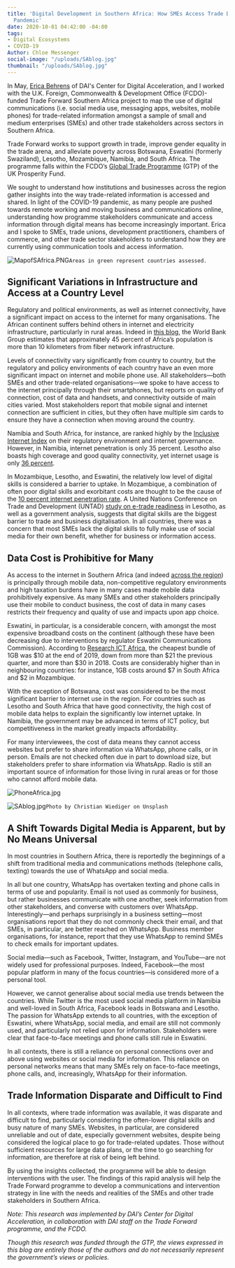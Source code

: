 ```yaml
---
title: 'Digital Development in Southern Africa: How SMEs Access Trade Data Amid COVID-19
  Pandemic'
date: 2020-10-01 04:42:00 -04:00
tags:
- Digital Ecosystems
- COVID-19
Author: Chloe Messenger
social-image: "/uploads/SAblog.jpg"
thumbnail: "/uploads/SAblog.jpg"
---
```


In May, [Erica Behrens](https://dai-global-digital.com/authors/erica-behrens/) of DAI's Center for Digital Acceleration, and I worked with the U.K. Foreign, Commonwealth & Development Office (FCDO)-funded Trade Forward Southern Africa project to map the use of digital communications (i.e. social media use, messaging apps, websites, mobile phones) for trade-related information amongst a sample of small and medium enterprises (SMEs) and other trade stakeholders across sectors in Southern Africa.

<!--more-->

Trade Forward works to support growth in trade, improve gender equality in the trade arena, and alleviate poverty across Botswana, Eswatini (formerly Swaziland), Lesotho, Mozambique, Namibia, and South Africa. The programme falls within the FCDO’s [Global Trade Programme](https://www.gov.uk/government/publications/global-trade-programme) (GTP) of the UK Prosperity Fund.

We sought to understand how institutions and businesses across the region gather insights into the way trade-related information is accessed and shared. In light of the COVID-19 pandemic, as many people are pushed towards remote working and moving business and communications online, understanding how programme stakeholders communicate and access information through digital means has become increasingly important. Erica and I spoke to SMEs, trade unions, development practitioners, chambers of commerce, and other trade sector stakeholders to understand how they are currently using communication tools and access information.

![MapofSAfrica.PNG](/uploads/MapofSAfrica.PNG)`Areas in green represent countries assessed.`

## Significant Variations in Infrastructure and Access at a Country Level

Regulatory and political environments, as well as internet connectivity, have a significant impact on access to the internet for many organisations. The African continent suffers behind others in internet and electricity infrastructure, particularly in rural areas. Indeed in [this blog,](https://blogs.worldbank.org/digital-development/africas-connectivity-gap-can-map-tell-story) the World Bank Group estimates that approximately 45 percent of Africa’s population is more than 10 kilometers from fiber network infrastructure.

Levels of connectivity vary significantly from country to country, but the regulatory and policy environments of each country have an even more significant impact on internet and mobile phone use. All stakeholders—both SMEs and other trade-related organisations—we spoke to have access to the internet principally through their smartphones, but reports on quality of connection, cost of data and handsets, and connectivity outside of main cities varied. Most stakeholders report that mobile signal and internet connection are sufficient in cities, but they often have multiple sim cards to ensure they have a connection when moving around the country.

Namibia and South Africa, for instance, are ranked highly by the [Inclusive Internet Index](https://theinclusiveinternet.eiu.com/) on their regulatory environment and internet governance. However, in Namibia, internet penetration is only 35 percent. Lesotho also boasts high coverage and good quality connectivity, yet internet usage is only [36 percent](https://unctad.org/en/PublicationsLibrary/dtlstict2019d8_en.pdf).

In Mozambique, Lesotho, and Eswatini, the relatively low level of digital skills is considered a barrier to uptake. In Mozambique, a combination of often poor digital skills and exorbitant costs are thought to be the cause of the [10 percent internet penetration rate](https://researchictafrica.net/after-access-south-africa-state-of-ict-2017-south-africa-report_04/). A United Nations Conference on Trade and Development (UNTAD) [study on e-trade readiness](https://unctad.org/en/pages/PublicationWebflyer.aspx?publicationid=2483) in Lesotho, as well as a government analysis, suggests that digital skills are the biggest barrier to trade and business digitalisation. In all countries, there was a concern that most SMEs lack the digital skills to fully make use of social media for their own benefit, whether for business or information access.

## Data Cost is Prohibitive for Many

As access to the internet in Southern Africa (and indeed [across the region](https://www.broadbandcommission.org/Documents/working-groups/DigitalMoonshotforAfrica_Report.pdf)) is principally through mobile data, non-competitive regulatory environments and high taxation burdens have in many cases made mobile data prohibitively expensive. As many SMEs and other stakeholders principally use their mobile to conduct business, the cost of data in many cases restricts their frequency and quality of use and impacts upon app choice.

Eswatini, in particular, is a considerable concern, with amongst the most expensive broadband costs on the continent (although these have been decreasing due to interventions by regulator Eswatini Communications Commission). According to [Research ICT Africa](https://researchictafrica.net/ramp_indices_portal/), the cheapest bundle of 1GB was $10 at the end of 2019, down from more than $21 the previous quarter, and more than $30 in 2018. Costs are considerably higher than in neighbouring countries: for instance, 1GB costs around $7 in South Africa and $2 in Mozambique.

With the exception of Botswana, cost was considered to be the most significant barrier to internet use in the region. For countries such as Lesotho and South Africa that have good connectivity, the high cost of mobile data helps to explain the significantly low internet uptake. In Namibia, the government may be advanced in terms of ICT policy, but competitiveness in the market greatly impacts affordability.

For many interviewees, the cost of data means they cannot access websites but prefer to share information via WhatsApp, phone calls, or in person. Emails are not checked often due in part to download size, but stakeholders prefer to share information via WhatsApp. Radio is still an important source of information for those living in rural areas or for those who cannot afford mobile data.

![PhoneAfrica.jpg](/uploads/PhoneAfrica.jpg)

![SAblog.jpg](/uploads/SAblog.jpg)`Photo by Christian Wiediger on Unsplash`

## A Shift Towards Digital Media is Apparent, but by No Means Universal

In most countries in Southern Africa, there is reportedly the beginnings of a shift from traditional media and communications methods (telephone calls, texting) towards the use of WhatsApp and social media.

In all but one country, WhatsApp has overtaken texting and phone calls in terms of use and popularity. Email is not used as commonly for business, but rather businesses communicate with one another, seek information from other stakeholders, and converse with customers over WhatsApp. Interestingly—and perhaps surprisingly in a business setting—most organisations report that they do not commonly check their email, and that SMEs, in particular, are better reached on WhatsApp. Business member organisations, for instance, report that they use WhatsApp to remind SMEs to check emails for important updates.

Social media—such as Facebook, Twitter, Instagram, and YouTube—are not widely used for professional purposes. Indeed, Facebook—the most popular platform in many of the focus countries—is considered more of a personal tool.

However, we cannot generalise about social media use trends between the countries. While Twitter is the most used social media platform in Namibia and well-loved in South Africa, Facebook leads in Botswana and Lesotho. The passion for WhatsApp extends to all countries, with the exception of Eswatini, where WhatsApp, social media, and email are still not commonly used, and particularly not relied upon for information. Stakeholders were clear that face-to-face meetings and phone calls still rule in Eswatini.

In all contexts, there is still a reliance on personal connections over and above using websites or social media for information. This reliance on personal networks means that many SMEs rely on face-to-face meetings, phone calls, and, increasingly, WhatsApp for their information.

## Trade Information Disparate and Difficult to Find

In all contexts, where trade information was available, it was disparate and difficult to find, particularly considering the often-lower digital skills and busy nature of many SMEs. Websites, in particular, are considered unreliable and out of date, especially government websites, despite being considered the logical place to go for trade-related updates. Those without sufficient resources for large data plans, or the time to go searching for information, are therefore at risk of being left behind.

By using the insights collected, the programme will be able to design interventions with the user. The findings of this rapid analysis will help the Trade Forward programme to develop a communications and intervention strategy in line with the needs and realities of the SMEs and other trade stakeholders in Southern Africa.

*Note: This research was implemented by DAI’s Center for Digital Acceleration, in collaboration with DAI staff on the Trade Forward programme, and the FCDO.*

*Though this research was funded through the GTP, the views expressed in this blog are entirely those of the authors and do not necessarily represent the government’s views or policies.*